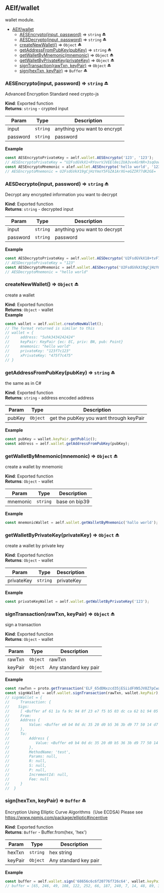 <a name="module_AElf/wallet"></a>

## AElf/wallet
wallet module.


* [AElf/wallet](#module_AElf/wallet)
    * [AESEncrypto(input, password)](#exp_module_AElf/wallet--AESEncrypto) ⇒ <code>string</code> ⏏
    * [AESDecrypto(input, password)](#exp_module_AElf/wallet--AESDecrypto) ⇒ <code>string</code> ⏏
    * [createNewWallet()](#exp_module_AElf/wallet--createNewWallet) ⇒ <code>Object</code> ⏏
    * [getAddressFromPubKey(pubKey)](#exp_module_AElf/wallet--getAddressFromPubKey) ⇒ <code>string</code> ⏏
    * [getWalletByMnemonic(mnemonic)](#exp_module_AElf/wallet--getWalletByMnemonic) ⇒ <code>Object</code> ⏏
    * [getWalletByPrivateKey(privateKey)](#exp_module_AElf/wallet--getWalletByPrivateKey) ⇒ <code>Object</code> ⏏
    * [signTransaction(rawTxn, keyPair)](#exp_module_AElf/wallet--signTransaction) ⇒ <code>Object</code> ⏏
    * [sign(hexTxn, keyPair)](#exp_module_AElf/wallet--sign) ⇒ <code>Buffer</code> ⏏

<a name="exp_module_AElf/wallet--AESEncrypto"></a>

### AESEncrypto(input, password) ⇒ <code>string</code> ⏏
Advanced Encryption Standard need crypto-js

**Kind**: Exported function  
**Returns**: <code>string</code> - crypted input  

| Param | Type | Description |
| --- | --- | --- |
| input | <code>string</code> | anything you want to encrypt |
| password | <code>string</code> | password |

**Example**  
```js
const AESEncryptoPrivateKey = aelf.wallet.AESEncrypto('123', '123');
// AESEncryptoPrivateKey = "U2FsdGVkX1+RYovrVJVEEl8eiIUA3vx4GrNR+3sqOow="
const AESEncryptoMnemonic = alef.wallet.AESEncrypto('hello world', '123');
// AESEncryptoMnemonic = U2FsdGVkX19gCjHzYmoY5FGZA1ArXG+eGZIR77dK2GE=
```
<a name="exp_module_AElf/wallet--AESDecrypto"></a>

### AESDecrypto(input, password) ⇒ <code>string</code> ⏏
Decrypt any encrypted information you want to decrypt

**Kind**: Exported function  
**Returns**: <code>string</code> - decrypted input  

| Param | Type | Description |
| --- | --- | --- |
| input | <code>string</code> | anything you want to decrypt |
| password | <code>string</code> | password |

**Example**  
```js
const AESDecryptoPrivateKey = aelf.wallet.AESDecrypto('U2FsdGVkX18+tvF7t4rhGOi5cbUvdTH2U5a6Tbu4Ojg=', '123');
// AESDecryptoPrivateKey = "123"
const AESDecryptoMnemonic = aelf.wallet.AESDecrypto('U2FsdGVkX19gCjHzYmoY5FGZA1ArXG+eGZIR77dK2GE=', '123');
// AESDecryptoMnemonic = "hello world"
```
<a name="exp_module_AElf/wallet--createNewWallet"></a>

### createNewWallet() ⇒ <code>Object</code> ⏏
create a wallet

**Kind**: Exported function  
**Returns**: <code>Object</code> - wallet  
**Example**  
```js
const wallet = aelf.wallet.createNewWallet();
// The format returned is similar to this
// wallet = {
//     address: "5uhk3434242424"
//     keyPair: KeyPair {ec: EC, priv: BN, pub: Point}
//     mnemonic: "hello world"
//     privateKey: "123f7c123"
//     xPrivateKey: "475f7c475"
// }
```
<a name="exp_module_AElf/wallet--getAddressFromPubKey"></a>

### getAddressFromPubKey(pubKey) ⇒ <code>string</code> ⏏
the same as in C#

**Kind**: Exported function  
**Returns**: <code>string</code> - address encoded address  

| Param | Type | Description |
| --- | --- | --- |
| pubKey | <code>Object</code> | get the pubKey you want through keyPair |

**Example**  
```js
const pubKey = wallet.keyPair.getPublic();
const address = aelf.wallet.getAddressFromPubKey(pubKey);
```
<a name="exp_module_AElf/wallet--getWalletByMnemonic"></a>

### getWalletByMnemonic(mnemonic) ⇒ <code>Object</code> ⏏
create a wallet by mnemonic

**Kind**: Exported function  
**Returns**: <code>Object</code> - wallet  

| Param | Type | Description |
| --- | --- | --- |
| mnemonic | <code>string</code> | base on bip39 |

**Example**  
```js
const mnemonicWallet = aelf.wallet.getWalletByMnemonic('hallo world');
```
<a name="exp_module_AElf/wallet--getWalletByPrivateKey"></a>

### getWalletByPrivateKey(privateKey) ⇒ <code>Object</code> ⏏
create a wallet by private key

**Kind**: Exported function  
**Returns**: <code>Object</code> - wallet  

| Param | Type | Description |
| --- | --- | --- |
| privateKey | <code>string</code> | privateKey |

**Example**  
```js
const privateKeyWallet = aelf.wallet.getWalletByPrivateKey('123');
```
<a name="exp_module_AElf/wallet--signTransaction"></a>

### signTransaction(rawTxn, keyPair) ⇒ <code>Object</code> ⏏
sign a transaction

**Kind**: Exported function  
**Returns**: <code>Object</code> - wallet  

| Param | Type | Description |
| --- | --- | --- |
| rawTxn | <code>Object</code> | rawTxn |
| keyPair | <code>Object</code> | Any standard key pair |

**Example**  
```js
const rawTxn = proto.getTransaction('ELF_65dDNxzcd35jESiidFXN5JV8Z7pCwaFnepuYQToNefSgqk9', 'ELF_65dDNxzcd35jESiidFXN5JV8Z7pCwaFnepuYQToNefSgqk9', 'test', []);
const signWallet = aelf.wallet.signTransaction(rawTxn, wallet.keyPair);
// signWallet = {
//     Transaction: {
//    Sigs:
//     [ <Buffer af 61 1a fa 9c 94 8f 23 e7 f5 b5 03 dc ca 62 b1 94 05 e9 cc 28 ed 9b 6c af 1f 4f 1b 78 14 5e 52 72 35 81 ba b1 51 35 4c 63 c5 38 0a 1f b9 b9 ab d8 22 ... > ],
//     From:
//     Address {
//         Value: <Buffer e0 b4 0d dc 35 20 d0 b5 36 3b d9 77 50 14 d7 7e 4b 8f e8 32 94 6d 0e 38 25 73 1d 89 12 7b>
//     },
//     To:
//         Address {
//            Value: <Buffer e0 b4 0d dc 35 20 d0 b5 36 3b d9 77 50 14 d7 7e 4b 8f e8 32 94 6d 0e 38 25 73 1d 89 12 7b> 
//         },
//         MethodName: 'test',
//         Params: null,
//         R: null,
//         S: null,
//         P: null,
//         IncrementId: null,
//         Fee: null
//     }
//  }
```
<a name="exp_module_AElf/wallet--sign"></a>

### sign(hexTxn, keyPair) ⇒ <code>Buffer</code> ⏏
Encryption Using Elliptic Curve Algorithms（Use ECDSA)
Please see https://www.npmjs.com/package/elliptic#incentive

**Kind**: Exported function  
**Returns**: <code>Buffer</code> - Buffer.from(hex, 'hex')  

| Param | Type | Description |
| --- | --- | --- |
| hexTxn | <code>string</code> | hex string |
| keyPair | <code>Object</code> | Any standard key pair |

**Example**  
```js
const buffer = aelf.wallet.sign('68656c6c6f20776f726c64', wallet.keyPair);
// buffer = [65, 246, 49, 108, 122, 252, 66, 187, 240, 7, 14, 48, 89, 38, 103, 42, 58, 0, 46, 182, 180, 194, 200, 208, 141, 15, 95, 67, 234, 248, 31, 199, 73, 151, 2, 133, 233, 84, 180, 216, 116, 9, 153, 208, 254, 175, 96, 123, 76, 184, 224, 87, 69, 220, 172, 170, 239, 232, 188, 123, 168, 163, 244, 151, 1]
```